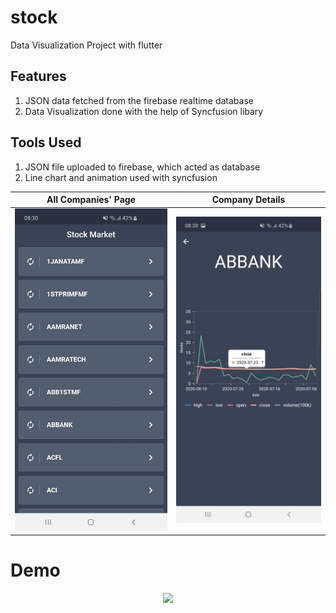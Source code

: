 # stock

Data Visualization Project with flutter

## Features
1) JSON data fetched from the firebase realtime database
2) Data Visualization done with the help of Syncfusion libary

## Tools Used
1) JSON file uploaded to firebase, which acted as database
2) Line chart and animation used with syncfusion

All Companies' Page            |  Company Details
:-------------------------:|:-------------------------:
<img src="https://github.com/nusayer/Data-Visualization-With-Flutter/blob/master/Screenshot_20200830-083002%5B1%5D.jpg" width="700">  |  <img src="https://github.com/nusayer/Data-Visualization-With-Flutter/blob/master/Screenshot_20200830-083012%5B1%5D.jpg" width="700">

#        Demo

<p align="center">
 <img src = "https://github.com/nusayer/Data-Visualization-With-Flutter/blob/master/20200830_082907%5B1%5D.gif">
 

